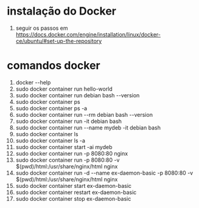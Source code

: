 # instalação do Docker
1) seguir os passos em https://docs.docker.com/engine/installation/linux/docker-ce/ubuntu/#set-up-the-repository

# comandos docker
1) docker --help
2) sudo docker container run hello-world
3) sudo docker container run debian bash --version
4) sudo docker container ps
5) sudo docker container ps -a
6) sudo docker container run --rm debian bash --version
7) sudo docker container run -it debian bash
8) sudo docker container run --name mydeb -it debian bash
9) sudo docker container ls
10) sudo docker container ls -a
11) sudo docker container start -ai mydeb
12) sudo docker container run -p 8080:80 nginx
13) sudo docker container run -p 8080:80 -v $(pwd)/html:/usr/share/nginx/html nginx
14) sudo docker container run -d --name ex-daemon-basic -p 8080:80 -v $(pwd)/html:/usr/share/nginx/html nginx
15) sudo docker container start ex-daemon-basic
16) sudo docker container restart ex-daemon-basic
17) sudo docker container stop ex-daemon-basic


